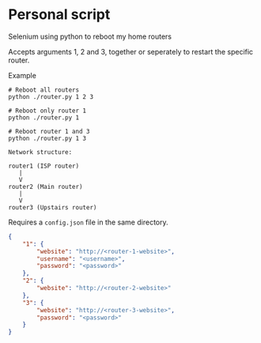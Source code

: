 # Personal script

Selenium using python to reboot my home routers

Accepts arguments 1, 2 and 3, together or seperately to restart the specific router.

Example
```
# Reboot all routers
python ./router.py 1 2 3

# Reboot only router 1
python ./router.py 1 

# Reboot router 1 and 3
python ./router.py 1 3
``` 

```
Network structure:

router1 (ISP router)
   |
   V
router2 (Main router)
   |
   V
router3 (Upstairs router)
```

Requires a `config.json` file in the same directory.

```json
{
    "1": {
        "website": "http://<router-1-website>",
        "username": "<username>",
        "password": "<password>"
    },
    "2": {
        "website": "http://<router-2-website>"
    },
    "3": {
        "website": "http://<router-3-website>",
        "password": "<password>"
    }
}
```